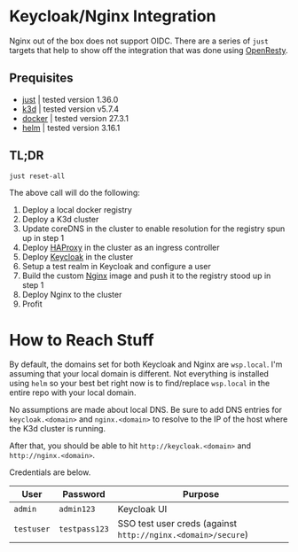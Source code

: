 # Keycloak/Nginx Integration

Nginx out of the box does not support OIDC.  There are a series of `just` targets that help to show off the integration that was done using [OpenResty](https://openresty.org/en/).

## Prequisites

- [just](https://github.com/casey/just) | tested version 1.36.0
- [k3d](https://k3d.io/stable/#releases) | tested version v5.7.4
- [docker](https://docs.docker.com/engine/install/) | tested version 27.3.1
- [helm](https://helm.sh/docs/intro/install/) | tested version 3.16.1

## TL;DR

```bash
just reset-all
```

The above call will do the following:

1. Deploy a local docker registry
2. Deploy a K3d cluster
3. Update coreDNS in the cluster to enable resolution for the registry spun up in step 1
4. Deploy [HAProxy](https://www.haproxy.com/) in the cluster as an ingress controller
5. Deploy [Keycloak](https://www.keycloak.org/) in the cluster
6. Setup a test realm in Keycloak and configure a user
7. Build the custom [Nginx](https://nginx.org/) image and push it to the registry stood up in step 1
8. Deploy Nginx to the cluster
9. Profit

# How to Reach Stuff

By default, the domains set for both Keycloak and Nginx are `wsp.local`.  I'm assuming that your local domain is different.  Not everything is installed using `helm` so your best bet right now is to find/replace `wsp.local` in the entire repo with your local domain.

No assumptions are made about local DNS.  Be sure to add DNS entries for `keycloak.<domain>` and `nginx.<domain>` to resolve to the IP of the host where the K3d cluster is running.

After that, you should be able to hit `http://keycloak.<domain>` and `http://nginx.<domain>`.

Credentials are below.

| User    | Password | Purpose |
| -------- | ------- | ------- |
| `admin`  | `admin123`    | Keycloak UI |
| `testuser` | `testpass123`     | SSO test user creds (against `http://nginx.<domain>/secure`)